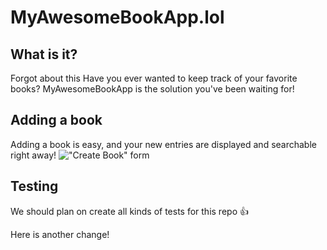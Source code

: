 # MyAwesomeBookApp.lol

## What is it?
Forgot about this
Have you ever wanted to keep track of your favorite books? MyAwesomeBookApp is the solution you've been waiting for!

## Adding a book

Adding a book is easy, and your new entries are displayed and searchable right away!
!["Create Book" form](https://cloud.githubusercontent.com/assets/4215/22151066/f3502322-dee1-11e6-9442-843bb4822b2c.png)

## Testing

We should plan on create all kinds of tests for this repo :+1:

Here is another change!
